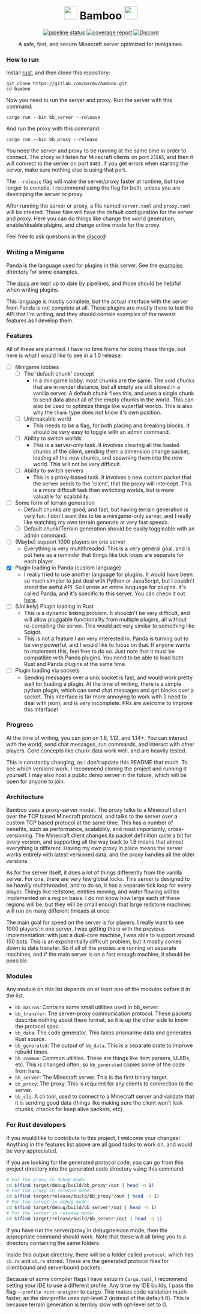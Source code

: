 <div align="center">
  <h1>
    <img src="https://gitlab.com/macmv/bamboo/-/raw/main/icon.png" width=35>
    Bamboo
    <img src="https://gitlab.com/macmv/bamboo/-/raw/main/icon.png" width=35>
  </h1>

  [![pipeline status](https://gitlab.com/macmv/bamboo/badges/main/pipeline.svg)](https://gitlab.com/macmv/bamboo/-/pipelines)
  [![coverage report](https://gitlab.com/macmv/bamboo/badges/main/coverage.svg)](https://app.codecov.io/gl/macmv/bamboo)
  [![Discord](https://badgen.net/badge/icon/discord?icon=discord&label)](https://discord.gg/8CTr3N9yzU)

  A safe, fast, and secure Minecraft server optimized for minigames.
</div>

### How to run

Install [rust](https://www.rust-lang.org/learn/get-started), and then clone
this repository:

```
git clone https://gitlab.com/macmv/bamboo.git
cd bamboo
```

Now you need to run the server and proxy. Run the server with this command:

```
cargo run --bin bb_server --release
```

And run the proxy with this command:

```
cargo run --bin bb_proxy --release
```

You need the server and proxy to be running at the same time in order to connect.
The proxy will listen for Minecraft clients on port `25565`, and then it will
connect to the server on port `8483`. If you get errors when starting the server,
make sure nothing else is using that port.

The `--release` flag will make the server/proxy faster at runtime, but take
longer to compile. I recommend using the flag for both, unless you are developing
the server or proxy.

After running the server or proxy, a file named `server.toml` and `proxy.toml`
will be created. These files will have the default configuration for the server
and proxy. Here you can do things like change the world generation, enable/disable
plugins, and change online mode for the proxy.

Feel free to ask questions in the [discord](https://discord.gg/8CTr3N9yzU)!

### Writing a Minigame

Panda is the language used for plugins in this server. See the
[examples](https://gitlab.com/macmv/bamboo/-/tree/main/examples) directory
for some examples.

The [docs](https://macmv.gitlab.io/bamboo/doc/panda/index.html) are
kept up to date by pipelines, and those should be helpful when writing plugins.

This language is mostly complete, but the actual interface with the server from
Panda is not complete at all. These plugins are mostly there to test the
API that I'm writing, and they should contain examples of the newest features
as I develop them.

### Features

All of these are planned. I have no time frame for doing these things, but here
is what I would like to see in a 1.0 release:

- [ ] Minigame lobbies
  - [ ] The 'default chunk' concept
    - In a minigame lobby, most chunks are the same. The void chunks that are in
      render distance, but all empty are still stored in a vanilla server. A
      default chunk fixes this, and uses a single chunk to send data about all
      of the empty chunks in the world. This can also be used to optimize things
      like superflat worlds. This is also why the `Chunk` type does not know
      it's own position.
  - [ ] Unbreakable world
    - This needs to be a flag, for both placing and breaking blocks. It should
      be very easy to toggle with an admin command.
  - [ ] Ability to switch worlds
    - This is a server-only task. It involves clearing all the loaded chunks of
      the client, sending them a dimension change packet, loading all the new chunks,
      and spawning them into the new world. This will not be very difficult.
  - [ ] Ability to switch servers
    - This is a proxy-based task. It involves a new custom packet that the
      server sends to the 'client', that the proxy will intercept. This is a
      more difficult task than switching worlds, but is more valuable for
      scalability.
- [ ] Some form of terrain generation
  - Default chunks are good, and fast, but having terrain generation is very
    fun. I don't want this to be a minigame-only server, and I really like
    watching my own terrain generate at very fast speeds.
  - [ ] Default chunk/Terrain generation should be easily toggleable with an
        admin command.
- [ ] (Maybe) support 1000 players on one server
  - Everything is very multithreaded. This is a very general goal, and is put
    here as a reminder that things like tick loops are separate for each player.
- [x] Plugin loading in Panda (custom language)
  - I really tried to use another language for plugins. It would have been so
    much simpler to just deal with Python or JavaScript, but I couldn't stand
    the awful API. So I wrote an entire language for plugins. It's called Panda,
    and it's specific to this server. You can check it out
    [here](https://gitlab.com/macmv/panda).
- [ ] (Unlikely) Plugin loading in Rust
  - This is a dynamic linking problem. It shouldn't be very difficult, and will
    allow pluggable functionality from multiple plugins, all without
    re-compiling the server. This would act very similar to something like
    Spigot.
  - This is not a feature I am very interested in. Panda is turning out to
    be very powerful, and I would like to focus on that. If anyone wants to implement
    this, feel free to do so. Just note that it must be compatible with Panda
    plugins. You need to be able to load both Rust and Panda plugins at the
    same time.
- [ ] Plugin loading via sockets
  - Sending messages over a unix socket is fast, and would work pretty well for
    loading a plugin. At the time of writing, there is a simple python plugin,
    which can send chat messages and get blocks over a socket. This interface is
    far more annoying to work with (I need to deal with json), and is very
    incomplete. PRs are welcome to improve this interface!

### Progress

At the time of writing, you can join on 1.8, 1.12, and 1.14+. You can interact
with the world, send chat messages, run commands, and interact with other players.
Core concepts like chunk data work well, and are heavily tested.

This is constantly changing, as I don't update this README that much. To see which
versions work, I recommend cloning the project and running it yourself. I may also
host a public demo server in the future, which will be open for anyone to join.

### Architecture

Bamboo uses a proxy-server model. The proxy talks to a Minecraft client over
the TCP based Minecraft protocol, and talks to the server over a custom TCP based
protocol at the same time. This has a number of benefits, such as performance,
scalability, and most importantly, cross-versioning. The Minecraft client changes
its packet definition quite a bit for every version, and supporting all the way
back to 1.8 means that almost everything is different. Having my own proxy in place
means the server works entirely with latest versioned data, and the proxy handles
all the older versions.

As for the server itself, it does a lot of things differently from the vanilla
server. For one, there are very few global locks. This server is designed to be
heavily multithreaded, and to do so, it has a separate tick loop for every
player. Things like redstone, entities moving, and water flowing will be
implemented on a region basis. I do not know how large each of these regions
will be, but they will be small enough that large redstone machines will run on
many different threads at once.

The main goal for speed on the server is for players. I really want to see 1000
players in one server. I was getting there with the previous implementation:
with just a dual-core machine, I was able to support around 150 bots. This is an
exponentially difficult problem, but it mostly comes down to data transfer. So
if all of the proxies are running on separate machines, and if the main server
is on a fast enough machine, it should be possible.

### Modules

Any module on this list depends on at least one of the modules before it in the
list.

 - `bb_macros`: Contains some small utilities used in bb_server.
 - `bb_transfer`: The server-proxy communication protocol. These
   packets describe nothing about there format, so it is up the
   other side to know the protocol spec.
 - `bb_data`: The code generator. This takes prismarine data and
   generates Rust source.
 - `bb_generated`: The output of `bb_data`. This is a separate
   crate to improve rebuild times.
 - `bb_common`: Common utilities. These are things like item
   parsers, UUIDs, etc. This is changed often, so `bb_generated`
   copies some of the code from here.
 - `bb_server`: The Minecraft server. This is the first binary
   target.
 - `bb_proxy`: The proxy. This is required for any clients to
   connection to the server.
 - `bb_cli`: A cli tool, used to connect to a Minecraft server and
   validate that it is sending good data (things like making sure
   the client won't leak chunks, checks for keep alive packets, etc).

### For Rust developers

If you would like to contribute to this project, I welcome your changes! Anything
in the features list above are all good tasks to work on, and would be very appreciated.

If you are looking for the generated protocol code, you can go from this project
directory into the generated code directory using this command:
```bash
# For the proxy in debug mode:
cd $(find target/debug/build/bb_proxy*/out | head -n 1)
# For the proxy in release mode:
cd $(find target/release/build/bb_proxy*/out | head -n 1)
# For the server in debug mode:
cd $(find target/debug/build/bb_server*/out | head -n 1)
# For the server in release mode:
cd $(find target/release/build/bb_server*/out | head -n 1)
```

If you have run the server/proxy in debug/release mode, then the appropriate command
should work. Note that these will all bring you to a directory containing the same
folders.

Inside this output directory, there will be a folder called `protocol`, which has
`cb.rs` and `sb.rs` stored. These are the generated protocol files for clientbound
and serverbound packets.

Because of some compiler flags I have setup in `Cargo.toml`, I recommend setting
your IDE to use a different profile. Any time my IDE builds, I pass the flag
`--profile rust-analyzer` to cargo. This makes code validation much faster, as
the dev profile uses opt-level 2 (instead of the default 0). This is because
terrain generation is terribly slow with opt-level set to 0.

